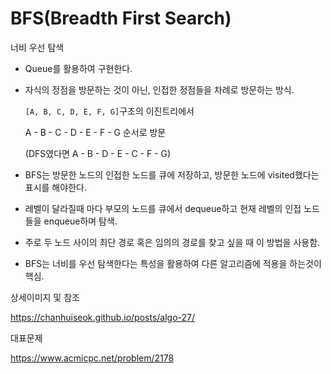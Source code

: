 # BFS(Breadth First Search)

너비 우선 탐색



- Queue를 활용하여 구현한다.

- 자식의 정점을 방문하는 것이 아닌, 인접한 정점들을 차례로 방문하는 방식.

  `[A, B, C, D, E, F, G]`구조의 이진트리에서

  A - B - C - D - E - F - G 순서로 방문

  (DFS였다면 A - B - D - E - C - F - G)

- BFS는 방문한 노드의 인접한 노드를 큐에 저장하고, 방문한 노드에 visited했다는 표시를 해야한다.

- 레벨이 달라질때 마다 부모의 노드를 큐에서 dequeue하고 현재 레벨의 인접 노드들을 enqueue하며 탐색.

- 주로 두 노드 사이의 최단 경로 혹은 임의의 경로를 찾고 싶을 때 이 방법을 사용함.

- BFS는 너비를 우선 탐색한다는 특성을 활용하여 다른 알고리즘에 적용을 하는것이 핵심.



상세이미지 및 참조

https://chanhuiseok.github.io/posts/algo-27/

대표문제 

https://www.acmicpc.net/problem/2178